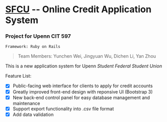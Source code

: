 # [SFCU](https://upennsfcu.herokuapp.com/) -- Online Credit Application System
### Project for Upenn CIT 597
`Framework: Ruby on Rails`
> Team Members: Yunchen Wei, Jingyuan Wu, Dichen Li, Yan Zhou

This is a new application system for Upenn *Student Federal Student Union*

Feature List:
- [x] Public-facing web interface for clients to apply for credit accounts
- [x] Greatly improved front-end design with reponsive UI (Bootstrap 3)
- [x] New back-end control panel for easy database management and maintenance
- [x] Support export functionality into .csv file format
- [x] Add data validation
